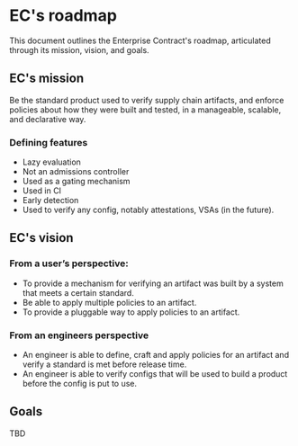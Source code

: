 # EC's roadmap
This document outlines the Enterprise Contract's roadmap, articulated through its mission, vision, and goals. 

## EC's mission
Be the standard product used to verify supply chain artifacts, and enforce policies about how they were built and tested, in a manageable, scalable, and declarative way.

### Defining features
* Lazy evaluation
* Not an admissions controller
* Used as a gating mechanism
* Used in CI
* Early detection
* Used to verify any config, notably attestations, VSAs (in the future).


## EC's vision
### From a user’s perspective:
* To provide a mechanism for verifying an artifact was built by a system that meets a certain standard.
* Be able to apply multiple policies to an artifact.
* To provide a pluggable way to apply policies to an artifact.

### From an engineers perspective
* An engineer is able to define, craft and apply policies for an artifact and verify a standard is met before release time.
* An engineer is able to verify configs that will be used to build a product before the config is put to use.

## Goals
TBD
